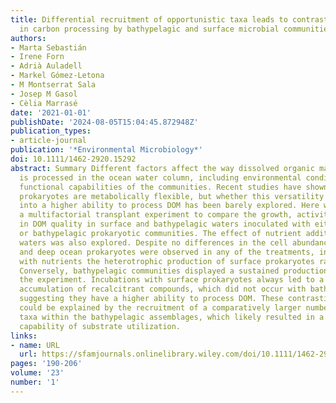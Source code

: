 ```yaml
---
title: Differential recruitment of opportunistic taxa leads to contrasting abilities
  in carbon processing by bathypelagic and surface microbial communities
authors:
- Marta Sebastián
- Irene Forn
- Adrià Auladell
- Markel Gómez‐Letona
- M Montserrat Sala
- Josep M Gasol
- Cèlia Marrasé
date: '2021-01-01'
publishDate: '2024-08-05T15:04:45.872948Z'
publication_types:
- article-journal
publication: '*Environmental Microbiology*'
doi: 10.1111/1462-2920.15292
abstract: Summary Different factors affect the way dissolved organic matter (DOM)
  is processed in the ocean water column, including environmental conditions and the
  functional capabilities of the communities. Recent studies have shown that bathypelagic
  prokaryotes are metabolically flexible, but whether this versatility translates
  into a higher ability to process DOM has been barely explored. Here we performed
  a multifactorial transplant experiment to compare the growth, activity and changes
  in DOM quality in surface and bathypelagic waters inoculated with either surface
  or bathypelagic prokaryotic communities. The effect of nutrient additions to surface
  waters was also explored. Despite no differences in the cell abundance of surface
  and deep ocean prokaryotes were observed in any of the treatments, in surface waters
  with nutrients the heterotrophic production of surface prokaryotes rapidly decreased.
  Conversely, bathypelagic communities displayed a sustained production throughout
  the experiment. Incubations with surface prokaryotes always led to a significant
  accumulation of recalcitrant compounds, which did not occur with bathypelagic prokaryotes,
  suggesting they have a higher ability to process DOM. These contrasting abilities
  could be explained by the recruitment of a comparatively larger number of opportunistic
  taxa within the bathypelagic assemblages, which likely resulted in a broader community
  capability of substrate utilization.
links:
- name: URL
  url: https://sfamjournals.onlinelibrary.wiley.com/doi/10.1111/1462-2920.15292
pages: '190-206'
volume: '23'
number: '1'
---
```

